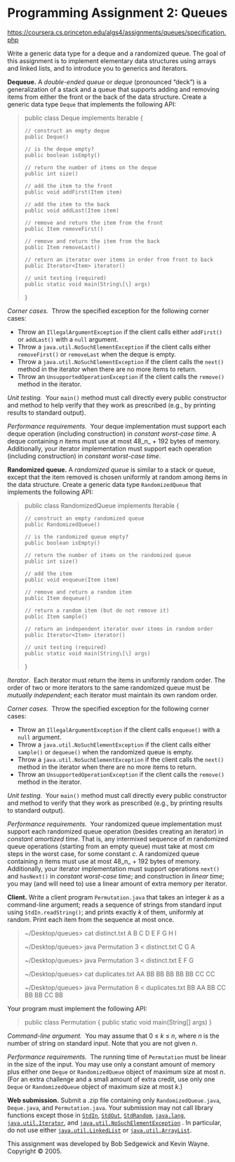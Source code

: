 # Programming Assignment 2: Queues

https://coursera.cs.princeton.edu/algs4/assignments/queues/specification.php

Write a generic data type for a deque and a randomized queue. The goal of this assignment is to implement elementary data structures using arrays and linked lists, and to introduce you to generics and iterators.

**Dequeue.** A _double-ended queue_ or _deque_ (pronounced “deck”) is a generalization of a stack and a queue that supports adding and removing items from either the front or the back of the data structure. Create a generic data type `Deque` that implements the following API:

> public class Deque<Item> implements Iterable<Item> {
>
>     // construct an empty deque
>     public Deque()
>
>     // is the deque empty?
>     public boolean isEmpty()
>
>     // return the number of items on the deque
>     public int size()
>
>     // add the item to the front
>     public void addFirst(Item item)
>
>     // add the item to the back
>     public void addLast(Item item)
>
>     // remove and return the item from the front
>     public Item removeFirst()
>
>     // remove and return the item from the back
>     public Item removeLast()
>
>     // return an iterator over items in order from front to back
>     public Iterator<Item> iterator()
>
>     // unit testing (required)
>     public static void main(String\[\] args)
>
> }

_Corner cases._  Throw the specified exception for the following corner cases:

*   Throw an `IllegalArgumentException` if the client calls either `addFirst()` or `addLast()` with a `null` argument.
*   Throw a `java.util.NoSuchElementException` if the client calls either `removeFirst()` or `removeLast` when the deque is empty.
*   Throw a `java.util.NoSuchElementException` if the client calls the `next()` method in the iterator when there are no more items to return.
*   Throw an `UnsupportedOperationException` if the client calls the `remove()` method in the iterator.

_Unit testing._  Your `main()` method must call directly every public constructor and method to help verify that they work as prescribed (e.g., by printing results to standard output).

_Performance requirements._  Your deque implementation must support each deque operation (including construction) in _constant worst-case time_. A deque containing _n_ items must use at most 48_n_ + 192 bytes of memory. Additionally, your iterator implementation must support each operation (including construction) in _constant worst-case time_.

**Randomized queue.** A _randomized queue_ is similar to a stack or queue, except that the item removed is chosen uniformly at random among items in the data structure. Create a generic data type `RandomizedQueue` that implements the following API:

> public class RandomizedQueue<Item> implements Iterable<Item> {
>
>     // construct an empty randomized queue
>     public RandomizedQueue()
>
>     // is the randomized queue empty?
>     public boolean isEmpty()
>
>     // return the number of items on the randomized queue
>     public int size()
>
>     // add the item
>     public void enqueue(Item item)
>
>     // remove and return a random item
>     public Item dequeue()
>
>     // return a random item (but do not remove it)
>     public Item sample()
>
>     // return an independent iterator over items in random order
>     public Iterator<Item> iterator()
>
>     // unit testing (required)
>     public static void main(String\[\] args)
>
> }

_Iterator_.  Each iterator must return the items in uniformly random order. The order of two or more iterators to the same randomized queue must be _mutually independent_; each iterator must maintain its own random order.

_Corner cases._  Throw the specified exception for the following corner cases:

*   Throw an `IllegalArgumentException` if the client calls `enqueue()` with a `null` argument.
*   Throw a `java.util.NoSuchElementException` if the client calls either `sample()` or `dequeue()` when the randomized queue is empty.
*   Throw a `java.util.NoSuchElementException` if the client calls the `next()` method in the iterator when there are no more items to return.
*   Throw an `UnsupportedOperationException` if the client calls the `remove()` method in the iterator.

_Unit testing._  Your `main()` method must call directly every public constructor and method to verify that they work as prescribed (e.g., by printing results to standard output).

_Performance requirements._  Your randomized queue implementation must support each randomized queue operation (besides creating an iterator) in _constant amortized time_. That is, any intermixed sequence of _m_ randomized queue operations (starting from an empty queue) must take at most _cm_ steps in the worst case, for some constant _c_. A randomized queue containing _n_ items must use at most 48_n_ + 192 bytes of memory. Additionally, your iterator implementation must support operations `next()` and `hasNext()` in _constant worst-case time_; and construction in _linear time_; you may (and will need to) use a linear amount of extra memory per iterator.

**Client.** Write a client program `Permutation.java` that takes an integer _k_ as a command-line argument; reads a sequence of strings from standard input using `StdIn.readString()`; and prints exactly _k_ of them, uniformly at random. Print each item from the sequence at most once.

> ~/Desktop/queues> cat distinct.txt
> A B C D E F G H I
>
> ~/Desktop/queues> java Permutation 3 < distinct.txt
> C
> G
> A
>
> ~/Desktop/queues> java Permutation 3 < distinct.txt
> E
> F
> G
>
> ~/Desktop/queues> cat duplicates.txt
> AA BB BB BB BB BB CC CC
>
> ~/Desktop/queues> java Permutation 8 < duplicates.txt
> BB
> AA
> BB
> CC
> BB
> BB
> CC
> BB

Your program must implement the following API:

> public class Permutation {
>    public static void main(String\[\] args)
> }

_Command-line argument._  You may assume that 0 ≤ _k_ ≤ _n_, where _n_ is the number of string on standard input. Note that you are not given _n_.

_Performance requirements._  The running time of `Permutation` must be linear in the size of the input. You may use only a constant amount of memory plus either one `Deque` or `RandomizedQueue` object of maximum size at most _n_. (For an extra challenge and a small amount of extra credit, use only one `Deque` or `RandomizedQueue` object of maximum size at most _k_.)

**Web submission.** Submit a .zip file containing only `RandomizedQueue.java`, `Deque.java`, and `Permutation.java`. Your submission may not call library functions except those in [`StdIn`](https://algs4.cs.princeton.edu/code/javadoc/edu/princeton/cs/algs4/StdIn.html), [`StdOut`](https://algs4.cs.princeton.edu/code/javadoc/edu/princeton/cs/algs4/StdOut.html), [`StdRandom`](https://algs4.cs.princeton.edu/code/javadoc/edu/princeton/cs/algs4/StdRandom.html), [`java.lang`](http://docs.oracle.com/javase/8/docs/api/java/lang/package-summary.html), [`java.util.Iterator`](http://docs.oracle.com/javase/8/docs/api/java/util/Iterator.html), and [`java.util.NoSuchElementException`](http://docs.oracle.com/javase/8/docs/api/java/util/NoSuchElementException.html) . In particular, do not use either [`java.util.LinkedList`](http://docs.oracle.com/javase/8/docs/api/java/util/LinkedList.html) or [`java.util.ArrayList`](http://docs.oracle.com/javase/8/docs/api/java/util/ArrayList.html).



This assignment was developed by Bob Sedgewick and Kevin Wayne.  
Copyright © 2005.